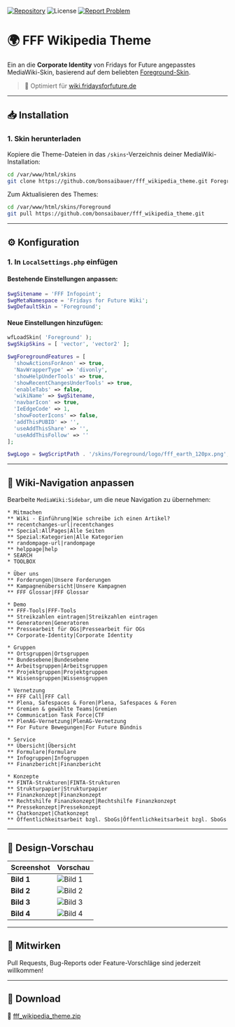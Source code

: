 [![Repository](https://img.shields.io/badge/Repository-fff__wikipedia__theme-blue?style=flat&logo=github)](https://github.com/bonsaibauer/fff_wikipedia_theme)
![License](https://img.shields.io/badge/License-BSD%202--Clause-blue)
[![Report Problem](https://img.shields.io/badge/Report-new_Problem_or_Issue-critical?style=flat&logo=github)](https://github.com/bonsaibauer/fff_wikipedia_theme/issues/new)


# 🌍 FFF Wikipedia Theme

Ein an die **Corporate Identity** von Fridays for Future angepasstes MediaWiki-Skin, basierend auf dem beliebten [Foreground-Skin](https://github.com/wikimedia/mediawiki-skins-Foreground).

> 🌱 Optimiert für [wiki.fridaysforfuture.de](https://wiki.fridaysforfuture.de)

---

## 📥 Installation

### 1. Skin herunterladen

Kopiere die Theme-Dateien in das `/skins`-Verzeichnis deiner MediaWiki-Installation:

```bash
cd /var/www/html/skins
git clone https://github.com/bonsaibauer/fff_wikipedia_theme.git Foreground
```

Zum Aktualisieren des Themes:

```bash
cd /var/www/html/skins/Foreground
git pull https://github.com/bonsaibauer/fff_wikipedia_theme.git
```

---

## ⚙️ Konfiguration

### 1. In `LocalSettings.php` einfügen

#### Bestehende Einstellungen anpassen:

```php
$wgSitename = 'FFF Infopoint';
$wgMetaNamespace = 'Fridays for Future Wiki';
$wgDefaultSkin = 'Foreground';
```

#### Neue Einstellungen hinzufügen:

```php
wfLoadSkin( 'Foreground' );
$wgSkipSkins = [ 'vector', 'vector2' ];

$wgForegroundFeatures = [
  'showActionsForAnon' => true,
  'NavWrapperType' => 'divonly',
  'showHelpUnderTools' => true,
  'showRecentChangesUnderTools' => true,
  'enableTabs' => false,
  'wikiName' => $wgSitename,
  'navbarIcon' => true,
  'IeEdgeCode' => 1,
  'showFooterIcons' => false,
  'addThisPUBID' => '',
  'useAddThisShare' => '',
  'useAddThisFollow' => ''
];

$wgLogo = $wgScriptPath . '/skins/Foreground/logo/fff_earth_120px.png';
```

---

## 🧭 Wiki-Navigation anpassen

Bearbeite `MediaWiki:Sidebar`, um die neue Navigation zu übernehmen:

```wiki
* Mitmachen
** Wiki - Einführung|Wie schreibe ich einen Artikel?
** recentchanges-url|recentchanges
** Special:AllPages|Alle Seiten
** Spezial:Kategorien|Alle Kategorien
** randompage-url|randompage
** helppage|help
* SEARCH
* TOOLBOX

* Über uns
** Forderungen|Unsere Forderungen
** Kampagnenübersicht|Unsere Kampagnen
** FFF Glossar|FFF Glossar

* Demo
** FFF-Tools|FFF-Tools
** Streikzahlen eintragen|Streikzahlen eintragen
** Generatoren|Generatoren
** Pressearbeit für OGs|Pressearbeit für OGs
** Corporate-Identity|Corporate Identity

* Gruppen
** Ortsgruppen|Ortsgruppen
** Bundesebene|Bundesebene 
** Arbeitsgruppen|Arbeitsgruppen
** Projektgruppen|Projektgruppen
** Wissensgruppen|Wissensgruppen

* Vernetzung
** FFF Call|FFF Call
** Plena, Safespaces & Foren|Plena, Safespaces & Foren
** Gremien & gewählte Teams|Gremien
** Communication Task Force|CTF
** PlenAG-Vernetzung|PlenAG-Vernetzung
** For Future Bewegungen|For Future Bündnis

* Service
** Übersicht|Übersicht
** Formulare|Formulare
** Infogruppen|Infogruppen
** Finanzbericht|Finanzbericht

* Konzepte
** FINTA-Strukturen|FINTA-Strukturen
** Strukturpapier|Strukturpapier
** Finanzkonzept|Finanzkonzept
** Rechtshilfe Finanzkonzept|Rechtshilfe Finanzkonzept
** Pressekonzept|Pressekonzept
** Chatkonzpet|Chatkonzept
** Öffentlichkeitsarbeit bzgl. SboGs|Öffentlichkeitsarbeit bzgl. SboGs
```

---

## 🎨 Design-Vorschau

| Screenshot | Vorschau |
|------------|----------|
| **Bild 1** | ![Bild 1](https://github.com/bonsaibauer/fff-foreground-theme/assets/129884416/1e46ab0d-3d6e-4cb5-b855-2923e4a699c0) |
| **Bild 2** | ![Bild 2](https://github.com/bonsaibauer/fff-foreground-theme/assets/129884416/479610e5-bc84-4dc1-adf5-27621b4435de) |
| **Bild 3** | ![Bild 3](https://github.com/bonsaibauer/fff-foreground-theme/assets/129884416/6f774f17-1f2c-432c-a0b8-14e1bd174be4) |
| **Bild 4** | ![Bild 4](https://github.com/bonsaibauer/fff-foreground-theme/assets/129884416/9e49dac0-1dd3-4550-a1c7-cf80262072db) |

---

## 🤝 Mitwirken

Pull Requests, Bug-Reports oder Feature-Vorschläge sind jederzeit willkommen!

---

## 📎 Download

🔽 [fff_wikipedia_theme.zip](https://github.com/bonsaibauer/fff_wikipedia_theme/archive/refs/heads/main.zip)
